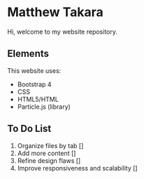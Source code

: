 # Matthew Takara
Hi, welcome to my website repository.

## Elements 
This website uses:
- Bootstrap 4
- CSS
- HTML5/HTML
- Particle.js (library)

## To Do List
1. Organize files by tab []
2. Add more content []
3. Refine design flaws []
4. Improve responsiveness and scalability []
